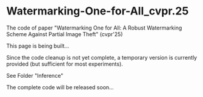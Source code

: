 # Watermarking-One-for-All_cvpr.25
The code of paper "Watermarking One for All: A Robust Watermarking Scheme Against Partial Image Theft" (cvpr'25)

This page is being built...

Since the code cleanup is not yet complete, a temporary version is currently provided (but sufficient for most experiments).

See Folder "Inference"

The complete code will be released soon...
